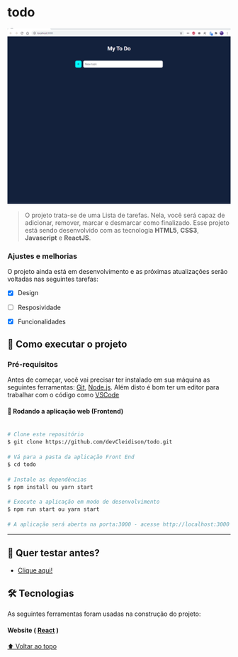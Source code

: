 # todo


<img src="./public/images/preview-readme.gif" alt="theme">

> O projeto trata-se de uma Lista de tarefas. Nela, você será capaz de adicionar, remover, marcar e desmarcar como finalizado. Esse projeto está sendo desenvolvido com as tecnologia <strong>HTML5</strong>, <strong>CSS3</strong>, <strong>Javascript</strong> e <strong>ReactJS</strong>.

### Ajustes e melhorias

O projeto ainda está em desenvolvimento e as próximas atualizações serão voltadas nas seguintes tarefas:

- [X] Design
- [ ] Resposividade
- [X] Funcionalidades


## 🚀 Como executar o projeto


### Pré-requisitos

Antes de começar, você vai precisar ter instalado em sua máquina as seguintes ferramentas:
[Git](https://git-scm.com), [Node.js](https://nodejs.org/en/). 
Além disto é bom ter um editor para trabalhar com o código como [VSCode](https://code.visualstudio.com/)


#### 🧭 Rodando a aplicação web (Frontend)

```bash

# Clone este repositório
$ git clone https://github.com/devCleidison/todo.git

# Vá para a pasta da aplicação Front End
$ cd todo

# Instale as dependências
$ npm install ou yarn start

# Execute a aplicação em modo de desenvolvimento
$ npm run start ou yarn start

# A aplicação será aberta na porta:3000 - acesse http://localhost:3000

```

---
## 🚀 Quer testar antes?
* [Clique aqui!](https://devcleidison-todo.netlify.app/)

## 🛠 Tecnologias

As seguintes ferramentas foram usadas na construção do projeto:

#### **Website**  ( [React](https://reactjs.org/) )


[⬆ Voltar ao topo](#todo)<br>